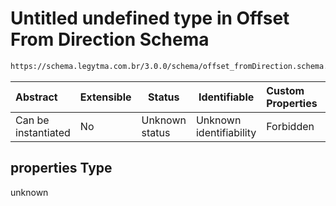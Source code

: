 # Untitled undefined type in Offset From Direction Schema

```txt
https://schema.legytma.com.br/3.0.0/schema/offset_fromDirection.schema.json#/properties
```




| Abstract            | Extensible | Status         | Identifiable            | Custom Properties | Additional Properties | Access Restrictions | Defined In                                                                                              |
| :------------------ | ---------- | -------------- | ----------------------- | :---------------- | --------------------- | ------------------- | ------------------------------------------------------------------------------------------------------- |
| Can be instantiated | No         | Unknown status | Unknown identifiability | Forbidden         | Allowed               | none                | [offset_fromDirection.schema.json\*](../schema/offset_fromDirection.schema.json) |

## properties Type

unknown
